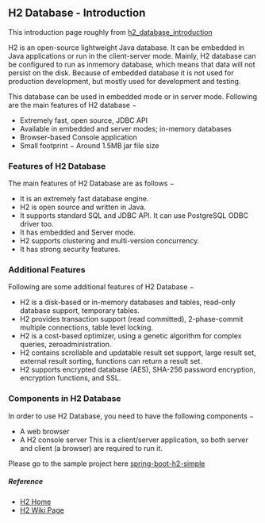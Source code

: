 ## H2 Database - Introduction

This introduction page roughly from [h2_database_introduction](https://www.tutorialspoint.com/h2_database/h2_database_introduction.htm)

H2 is an open-source lightweight Java database. It can be embedded in Java applications or run in the client-server mode. Mainly, H2 database can be configured to run as inmemory database, which means that data will not persist on the disk. Because of embedded database it is not used for production development, but mostly used for development and testing.

This database can be used in embedded mode or in server mode. Following are the main features of H2 database −

- Extremely fast, open source, JDBC API
- Available in embedded and server modes; in-memory databases
- Browser-based Console application
- Small footprint − Around 1.5MB jar file size

### Features of H2 Database

The main features of H2 Database are as follows −

- It is an extremely fast database engine.
- H2 is open source and written in Java.
- It supports standard SQL and JDBC API. It can use PostgreSQL ODBC driver too.
- It has embedded and Server mode.
- H2 supports clustering and multi-version concurrency.
- It has strong security features.

### Additional Features

Following are some additional features of H2 Database −
- H2 is a disk-based or in-memory databases and tables, read-only database support, temporary tables.
- H2 provides transaction support (read committed), 2-phase-commit multiple connections, table level locking.
- H2 is a cost-based optimizer, using a genetic algorithm for complex queries, zeroadministration.
- H2 contains scrollable and updatable result set support, large result set, external result sorting, functions can return a result set.
- H2 supports encrypted database (AES), SHA-256 password encryption, encryption functions, and SSL.

### Components in H2 Database

In order to use H2 Database, you need to have the following components −

- A web browser
- A H2 console server
This is a client/server application, so both server and client (a browser) are required to run it.

Please go to the sample project here [spring-boot-h2-simple](spring-boot-common/spring-boot-h2-usage/spring-boot-h2-simple)

##### Reference
- [H2 Home](http://www.h2database.com/html/main.html)
- [H2 Wiki Page](https://en.wikipedia.org/wiki/H2)